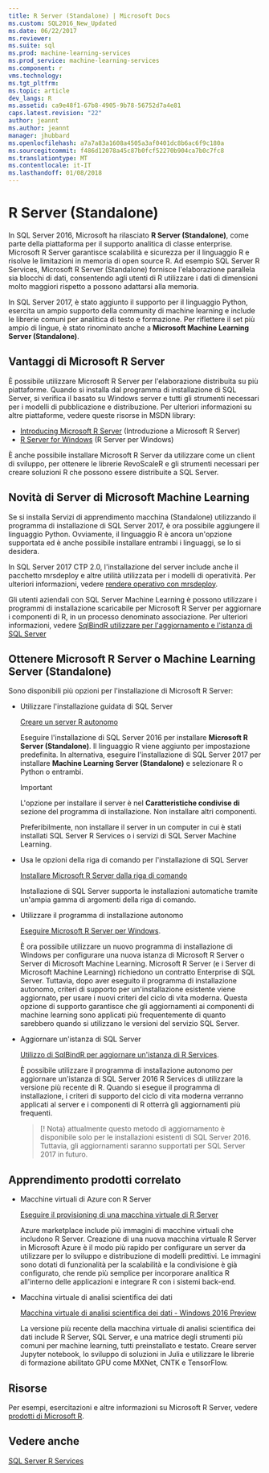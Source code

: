 ```yaml
---
title: R Server (Standalone) | Microsoft Docs
ms.custom: SQL2016_New_Updated
ms.date: 06/22/2017
ms.reviewer: 
ms.suite: sql
ms.prod: machine-learning-services
ms.prod_service: machine-learning-services
ms.component: r
vms.technology: 
ms.tgt_pltfrm: 
ms.topic: article
dev_langs: R
ms.assetid: ca9e48f1-67b8-4905-9b78-56752d7a4e81
caps.latest.revision: "22"
author: jeannt
ms.author: jeannt
manager: jhubbard
ms.openlocfilehash: a7a7a83a1608a4505a3af0401dc8b6ac6f9c180a
ms.sourcegitcommit: f486d12078a45c87b0fcf52270b904ca7b0c7fc8
ms.translationtype: MT
ms.contentlocale: it-IT
ms.lasthandoff: 01/08/2018
---
```

# <a name="r-server-standalone"></a>R Server (Standalone)

In SQL Server 2016, Microsoft ha rilasciato **R Server (Standalone)**, come parte della piattaforma per il supporto analitica di classe enterprise.  Microsoft R Server garantisce scalabilità e sicurezza per il linguaggio R e risolve le limitazioni in memoria di open source R. Ad esempio SQL Server R Services, Microsoft R Server (Standalone) fornisce l'elaborazione parallela sia blocchi di dati, consentendo agli utenti di R utilizzare i dati di dimensioni molto maggiori rispetto a possono adattarsi alla memoria.

In SQL Server 2017, è stato aggiunto il supporto per il linguaggio Python, esercita un ampio supporto della community di machine learning e include le librerie comuni per analitica di testo e formazione.  Per riflettere il set più ampio di lingue, è stato rinominato anche a **Microsoft Machine Learning Server (Standalone)**.

## <a name="benefits-of-microsoft-r-server"></a>Vantaggi di Microsoft R Server

È possibile utilizzare Microsoft R Server per l'elaborazione distribuita su più piattaforme. Quando si installa dal programma di installazione di SQL Server, si verifica il basato su Windows server e tutti gli strumenti necessari per i modelli di pubblicazione e distribuzione. Per ulteriori informazioni su altre piattaforme, vedere queste risorse in MSDN library:

+ [Introducing Microsoft R Server](https://msdn.microsoft.com/microsoft-r/rserver) (Introduzione a Microsoft R Server)
+ [R Server for Windows](https://msdn.microsoft.com/microsoft-r/rserver-install-windows) (R Server per Windows)

È anche possibile installare Microsoft R Server da utilizzare come un client di sviluppo, per ottenere le librerie RevoScaleR e gli strumenti necessari per creare soluzioni R che possono essere distribuite a SQL Server.

## <a name="whats-new-in-microsoft-machine-learning-server"></a>Novità di Server di Microsoft Machine Learning

Se si installa Servizi di apprendimento macchina (Standalone) utilizzando il programma di installazione di SQL Server 2017, è ora possibile aggiungere il linguaggio Python. Ovviamente, il linguaggio R è ancora un'opzione supportata ed è anche possibile installare entrambi i linguaggi, se lo si desidera.
 
In SQL Server 2017 CTP 2.0, l'installazione del server include anche il pacchetto mrsdeploy e altre utilità utilizzata per i modelli di operatività. Per ulteriori informazioni, vedere [rendere operativo con mrsdeploy](../../advanced-analytics/operationalization-with-mrsdeploy.md).

Gli utenti aziendali con SQL Server Machine Learning è possono utilizzare i programmi di installazione scaricabile per Microsoft R Server per aggiornare i componenti di R, in un processo denominato associazione. Per ulteriori informazioni, vedere [SqlBindR utilizzare per l'aggiornamento e l'istanza di SQL Server](use-sqlbindr-exe-to-upgrade-an-instance-of-sql-server.md)

## <a name="get-microsoft-r-server-or-machine-learning-server-standalone"></a>Ottenere Microsoft R Server o Machine Learning Server (Standalone)

 Sono disponibili più opzioni per l'installazione di Microsoft R Server:

+ Utilizzare l'installazione guidata di SQL Server

  [Creare un server R autonomo](../r/create-a-standalone-r-server.md)

  Eseguire l'installazione di SQL Server 2016 per installare **Microsoft R Server (Standalone)**. Il linguaggio R viene aggiunto per impostazione predefinita.
  In alternativa, eseguire l'installazione di SQL Server 2017 per installare **Machine Learning Server (Standalone)** e selezionare R o Python o entrambi.

  > [!IMPORTANT]
  > L'opzione per installare il server è nel **Caratteristiche condivise di** sezione del programma di installazione. Non installare altri componenti.
  >
  > Preferibilmente, non installare il server in un computer in cui è stati installati SQL Server R Services o i servizi di SQL Server Machine Learning.

+ Usa le opzioni della riga di comando per l'installazione di SQL Server

  [Installare Microsoft R Server dalla riga di comando](../r/install-microsoft-r-server-from-the-command-line.md)

  Installazione di SQL Server supporta le installazioni automatiche tramite un'ampia gamma di argomenti della riga di comando.

+ Utilizzare il programma di installazione autonomo

  [Eseguire Microsoft R Server per Windows](https://msdn.microsoft.com/microsoft-r/rserver-install-windows).

  È ora possibile utilizzare un nuovo programma di installazione di Windows per configurare una nuova istanza di Microsoft R Server o Server di Microsoft Machine Learning.  Microsoft R Server (e i Server di Microsoft Machine Learning) richiedono un contratto Enterprise di SQL Server. Tuttavia, dopo aver eseguito il programma di installazione autonomo, criteri di supporto per un'installazione esistente viene aggiornato, per usare i nuovi criteri del ciclo di vita moderna. Questa opzione di supporto garantisce che gli aggiornamenti ai componenti di machine learning sono applicati più frequentemente di quanto sarebbero quando si utilizzano le versioni del servizio SQL Server.

  
+ Aggiornare un'istanza di SQL Server

  [Utilizzo di SqlBindR per aggiornare un'istanza di R Services](./use-sqlbindr-exe-to-upgrade-an-instance-of-sql-server.md).
  
  È possibile utilizzare il programma di installazione autonomo per aggiornare un'istanza di SQL Server 2016 R Services di utilizzare la versione più recente di R. Quando si esegue il programma di installazione, i criteri di supporto del ciclo di vita moderna verranno applicati al server e i componenti di R otterrà gli aggiornamenti più frequenti.
  
  > [! Nota} attualmente questo metodo di aggiornamento è disponibile solo per le installazioni esistenti di SQL Server 2016. Tuttavia, gli aggiornamenti saranno supportati per SQL Server 2017 in futuro.

## <a name="related-machine-learning-products"></a>Apprendimento prodotti correlato

+ Macchine virtuali di Azure con R Server

  [Eseguire il provisioning di una macchina virtuale di R Server](../../advanced-analytics/r-services/provision-the-r-server-only-sql-server-2016-enterprise-vm-on-azure.md)
  
  Azure marketplace include più immagini di macchine virtuali che includono R Server. Creazione di una nuova macchina virtuale R Server in Microsoft Azure è il modo più rapido per configurare un server da utilizzare per lo sviluppo e distribuzione di modelli predittivi. Le immagini sono dotati di funzionalità per la scalabilità e la condivisione è già configurato, che rende più semplice per incorporare analitica R all'interno delle applicazioni e integrare R con i sistemi back-end.

+ Macchina virtuale di analisi scientifica dei dati

  [Macchina virtuale di analisi scientifica dei dati - Windows 2016 Preview](http://aka.ms/dsvm/win2016)

  La versione più recente della macchina virtuale di analisi scientifica dei dati include R Server, SQL Server, e una matrice degli strumenti più comuni per machine learning, tutti preinstallato e testato. Creare server Jupyter notebook, lo sviluppo di soluzioni in Julia e utilizzare le librerie di formazione abilitato GPU come MXNet, CNTK e TensorFlow.

## <a name="resources"></a>Risorse

Per esempi, esercitazioni e altre informazioni su Microsoft R Server, vedere [prodotti di Microsoft R](https://msdn.microsoft.com/microsoft-r/microsoft-r-getting-started).

## <a name="see-also"></a>Vedere anche

 [SQL Server R Services](../../advanced-analytics/r/sql-server-r-services.md)

